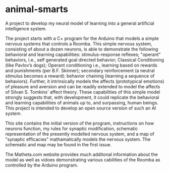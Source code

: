 # animal-smarts
A project to develop my neural model of learning into a general artificial intelligence system.

The project starts with a C+ program for the Arduino that models a simple nervous systems that controls a Roomba.  This simple nervous system, consisting of about a dozen neurons, is able to demonstrate the following behavioral and learning capabilities:
stimulus-response reflexes; "operant" behaviors, i.e., self generated goal directed behavior; Classical Conditioning (like
Pavlov’s dogs); Operant conditioning i.e., learning based on rewards and punishments (per B.F. Skinner); secondary reinforcement
(a neutral stimulus becomes a reward): behavior chaining (learning a sequence of behaviors).  Further, it intrinsically models
the affects (prototypical emotions) of pleasure and aversion and can be readily extended to model the affects of Silvan S.
Tomkins' affect theory.  These capabilities of this simple model strongly suggests that, with development, it could replicate the behavioral and learning capabilities of animals up to, and surpassing, human beings. This project is intended to develop an
open source version of such an AI system.

This site contains the initial version of the program, instructions on how neurons function, my rules for synaptic modification,
schematic representation of the presently modelled nervous system, and a map of "synaptic efficacies" mathamatically models the 
nervous system.  The schematic and map may be found in the first issue.

The Matheta.com website provides much additonal information about the model as well as vidoes demonstrating various cabilities
of the Roomba as controlled by the Arduino program.
